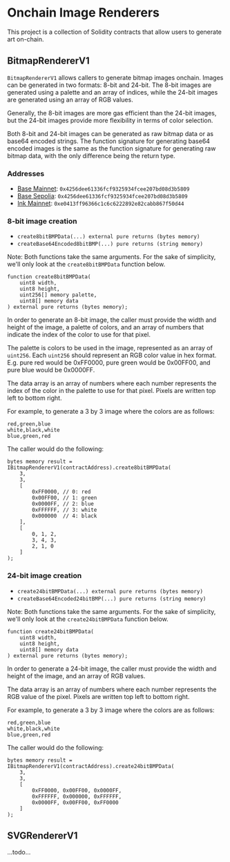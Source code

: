 # Onchain Image Renderers

This project is a collection of Solidity contracts that allow users to generate art on-chain.

## BitmapRendererV1

`BitmapRendererV1` allows callers to generate bitmap images onchain. Images can be generated in two formats: 8-bit and 24-bit. The 8-bit images are generated using a palette and an array of indices, while the 24-bit images are generated using an array of RGB values.

Generally, the 8-bit images are more gas efficient than the 24-bit images, but the 24-bit images provide more flexibility in terms of color selection.

Both 8-bit and 24-bit images can be generated as raw bitmap data or as base64 encoded strings. The function signature for generating base64 encoded images is the same as the function signature for generating raw bitmap data, with the only difference being the return type.

### Addresses

- [Base Mainnet](https://basescan.org/address/0x4256dee61336fcf9325934fcee207bd08d3b5809): `0x4256dee61336fcf9325934fcee207bd08d3b5809`
- [Base Sepolia](https://sepolia.basescan.org/address/0x4256dee61336fcf9325934fcee207bd08d3b5809): `0x4256dee61336fcf9325934fcee207bd08d3b5809`
- [Ink Mainnet](https://explorer.inkonchain.com/address/0xe0413ff96366c1c6c6222892e82cabb867f50d44): `0xe0413ff96366c1c6c6222892e82cabb867f50d44`

### 8-bit image creation

- `create8bitBMPData(...) external pure returns (bytes memory)`
- `createBase64Encoded8bitBMP(...) pure returns (string memory)`

Note: Both functions take the same arguments. For the sake of simplicity, we'll only look at the `create8bitBMPData` function below.

```sol
function create8bitBMPData(
    uint8 width,
    uint8 height,
    uint256[] memory palette,
    uint8[] memory data
) external pure returns (bytes memory);
```

In order to generate an 8-bit image, the caller must provide the width and height of the image, a palette of colors, and an array of numbers that indicate the index of the color to use for that pixel.

The palette is colors to be used in the image, represented as an array of `uint256`. Each `uint256` should represent an RGB color value in hex format. E.g. pure red would be 0xFF0000, pure green would be 0x00FF00, and pure blue would be 0x0000FF.

The data array is an array of numbers where each number represents the index of the color in the palette to use for that pixel. Pixels are written top left to bottom right.

For example, to generate a 3 by 3 image where the colors are as follows:

```
red,green,blue
white,black,white
blue,green,red
```

The caller would do the following:

```sol
bytes memory result = IBitmapRendererV1(contractAddress).create8bitBMPData(
    3,
    3,
    [
        0xFF0000, // 0: red
        0x00FF00, // 1: green
        0x0000FF, // 2: blue
        0xFFFFFF, // 3: white
        0x000000  // 4: black
    ],
    [
        0, 1, 2,
        3, 4, 3,
        2, 1, 0
    ]
);
```

### 24-bit image creation

- `create24bitBMPData(...) external pure returns (bytes memory)`
- `createBase64Encoded24bitBMP(...) pure returns (string memory)`

Note: Both functions take the same arguments. For the sake of simplicity, we'll only look at the `create24bitBMPData` function below.

```sol
function create24bitBMPData(
    uint8 width,
    uint8 height,
    uint8[] memory data
) external pure returns (bytes memory);
```

In order to generate a 24-bit image, the caller must provide the width and height of the image, and an array of RGB values.

The data array is an array of numbers where each number represents the RGB value of the pixel. Pixels are written top left to bottom right.

For example, to generate a 3 by 3 image where the colors are as follows:

```
red,green,blue
white,black,white
blue,green,red
```

The caller would do the following:

```sol
bytes memory result = IBitmapRendererV1(contractAddress).create24bitBMPData(
    3,
    3,
    [
        0xFF0000, 0x00FF00, 0x0000FF,
        0xFFFFFF, 0x000000, 0xFFFFFF,
        0x0000FF, 0x00FF00, 0xFF0000
    ]
);
```

## SVGRendererV1

...todo...
